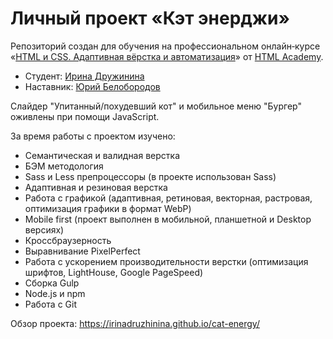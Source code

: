 # Личный проект «Кэт энерджи»

Репозиторий создан для обучения на профессиональном онлайн‑курсе «[HTML и CSS. Адаптивная вёрстка и автоматизация](https://htmlacademy.ru/intensive/adaptive)» от [HTML Academy](https://htmlacademy.ru).

* Студент: [Ирина Дружинина](https://htmlacademy.ru/profile/hellcat)
* Наставник: [Юрий Белобородов](https://htmlacademy.ru/profile/id514591)

Слайдер "Упитанный/похудевший кот" и мобильное меню "Бургер" оживлены при помощи JavaScript.

За время работы с проектом изучено:

* Семантическая и валидная верстка
* БЭМ методология
* Sass и Less препроцессоры (в проекте использован Sass)
* Адаптивная и резиновая верстка
* Работа с графикой (адаптивная, ретиновая, векторная, растровая, оптимизация графики в формат WebP)
* Mobile first (проект выполнен в мобильной, планшетной и Desktop версиях)
* Кроссбраузерность
* Выравнивание PixelPerfect
* Работа с ускорением производительности верстки (оптимизация шрифтов, LightHouse, Google PageSpeed)
* Сборка Gulp
* Node.js и npm
* Работа с Git

Обзор проекта: https://irinadruzhinina.github.io/cat-energy/
